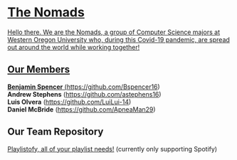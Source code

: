 ﻿<center><p><a href='https://github.com/ApneaMan29/TheNomads/blob/main/1.%20Milestone%201/Logo/Logo%20with%20White%20Background.png'></p></center>
<h1 id="the-nomads">The Nomads</h1>
<p>Hello there. We are the Nomads, a group of Computer Science majors at Western Oregon University who, during this Covid-19 pandemic, are spread out around the world while working together!</p>
<h2 id="our-members">Our Members</h2>
<p><strong>Benjamin Spencer</strong> (<a href="https://github.com/Bspencer16">https://github.com/Bspencer16</a>)<br>
<strong>Andrew Stephens</strong> (<a href="https://github.com/astephens16">https://github.com/astephens16</a>)<br>
<strong>Luis Olvera</strong> (<a href="https://github.com/LuiLui-14">https://github.com/LuiLui-14</a>)<br>
<strong>Daniel McBride</strong> (<a href="https://github.com/ApneaMan29">https://github.com/ApneaMan29</a>)</p>
<h2 id="our-team-repository">Our Team Repository</h2>
<p><a href="https://github.com/ApneaMan29/TheNomads">Playlistofy, all of your playlist needs!</a> (currently only supporting Spotify)</p>

